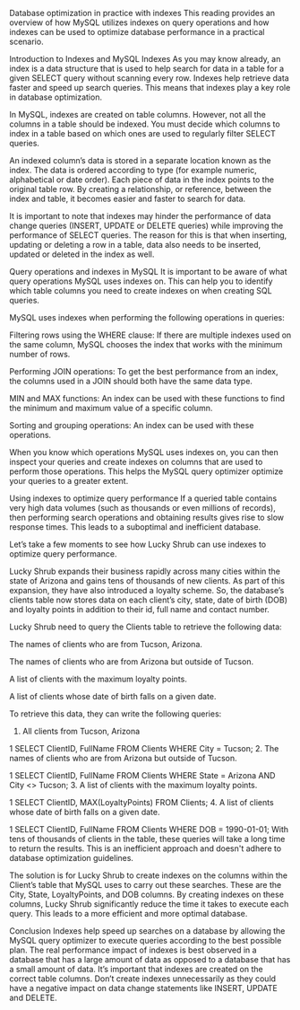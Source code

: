 Database optimization in practice with indexes
This reading provides an overview of how MySQL utilizes indexes on query operations and how indexes can be used to optimize database performance in a practical scenario.

Introduction to Indexes and MySQL Indexes
As you may know already, an index is a data structure that is used to help search for data in a table for a given SELECT query without scanning every row. Indexes help retrieve data faster and speed up search queries. This means that indexes play a key role in database optimization.

In MySQL, indexes are created on table columns. However, not all the columns in a table should be indexed. You must decide which columns to index in a table based on which ones are used to regularly filter SELECT queries.

An indexed column’s data is stored in a separate location known as the index. The data is ordered according to type (for example numeric, alphabetical or date order). Each piece of data in the index points to the original table row. By creating a relationship, or reference, between the index and table, it becomes easier and faster to search for data.

It is important to note that indexes may hinder the performance of data change queries (INSERT, UPDATE or DELETE queries) while improving the performance of SELECT queries. The reason for this is that when inserting, updating or deleting a row in a table, data also needs to be inserted, updated or deleted in the index as well.

Query operations and indexes in MySQL
It is important to be aware of what query operations MySQL uses indexes on. This can help you to identify which table columns you need to create indexes on when creating SQL queries.

MySQL uses indexes when performing the following operations in queries:

Filtering rows using the WHERE clause: If there are multiple indexes used on the same column, MySQL chooses the index that works with the minimum number of rows.

Performing JOIN operations: To get the best performance from an index, the columns used in a JOIN should both have the same data type.  

MIN and MAX functions: An index can be used with these functions to find the minimum and maximum value of a specific column.

Sorting and grouping operations: An index can be used with these operations.

When you know which operations MySQL uses indexes on, you can then inspect your queries and create indexes on columns that are used to perform those operations. This helps the MySQL query optimizer optimize your queries to a greater extent.

Using indexes to optimize query performance
If a queried table contains very high data volumes (such as thousands or even millions of records), then performing search operations and obtaining results gives rise to slow response times. This leads to a suboptimal and inefficient database.

Let’s take a few moments to see how Lucky Shrub can use indexes to optimize query performance.

Lucky Shrub expands their business rapidly across many cities within the state of Arizona and gains tens of thousands of new clients. As part of this expansion, they have also introduced a loyalty scheme. So, the database’s clients table now stores data on each client’s city, state, date of birth (DOB) and loyalty points in addition to their id, full name and contact number.

Lucky Shrub need to query the Clients table to retrieve the following data:

The names of clients who are from Tucson, Arizona. 

The names of clients who are from Arizona but outside of Tucson.

A list of clients with the maximum loyalty points.

A list of clients whose date of birth falls on a given date.

To retrieve this data, they can write the following queries:

1. All clients from Tucson, Arizona

1
SELECT ClientID, FullName FROM Clients WHERE City = Tucson;
2. The names of clients who are from Arizona but outside of Tucson.

1
SELECT ClientID, FullName FROM Clients WHERE State = Arizona AND City <> Tucson;
3. A list of clients with the maximum loyalty points.

1
SELECT ClientID, MAX(LoyaltyPoints) FROM Clients; 
4. A list of clients whose date of birth falls on a given date.

1
SELECT ClientID, FullName FROM Clients WHERE DOB = 1990-01-01;
With tens of thousands of clients in the table, these queries will take a long time to return the results. This is an inefficient approach and doesn't adhere to database optimization guidelines.

The solution is for Lucky Shrub to create indexes on the columns within the Client’s table that MySQL uses to carry out these searches. These are the City, State, LoyaltyPoints, and DOB columns. By creating indexes on these columns, Lucky Shrub significantly reduce the time it takes to execute each query. This leads to a more efficient and more optimal database.

Conclusion
Indexes help speed up searches on a database by allowing the MySQL query optimizer to execute queries according to the best possible plan. The real performance impact of indexes is best observed in a database that has a large amount of data as opposed to a database that has a small amount of data. It’s important that indexes are created on the correct table columns. Don’t create indexes unnecessarily as they could have a negative impact on data change statements like INSERT, UPDATE and DELETE.
